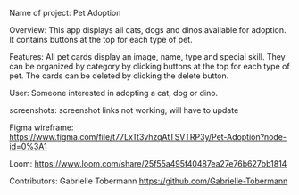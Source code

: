
Name of project: Pet Adoption 

Overview: This app displays all cats, dogs and dinos available for adoption. It contains buttons at the top for each type of pet. 

Features: All pet cards display an image, name, type and special skill. They can be organized by category by clicking buttons at the top for each type of pet. The cards can be deleted by clicking the delete button. 

User: Someone interested in adopting a cat, dog or dino. 

screenshots: screenshot links not working, will have to update 

Figma wireframe: https://www.figma.com/file/t77LxTt3vhzqAtTSVTRP3y/Pet-Adoption?node-id=0%3A1


Loom: https://www.loom.com/share/25f55a495f40487ea27e76b627bb1814

Contributors: Gabrielle Tobermann https://github.com/Gabrielle-Tobermann
